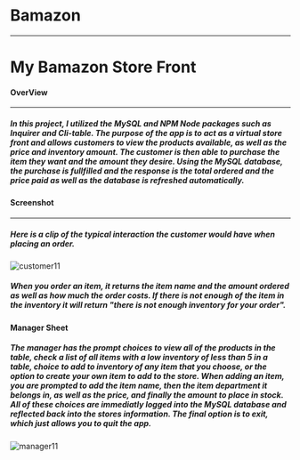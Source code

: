 
# Bamazon
-------------------------------------------------
# My Bamazon Store Front


#### OverView
-------------------------------------------------
##### In this project, I utilized the MySQL and NPM Node packages such as Inquirer and Cli-table. The purpose of the app is to act as a virtual store front and allows customers to view the products available, as well as the price and inventory amount. The customer is then able to purchase the item they want and the amount they desire. Using the MySQL database, the purchase is fullfilled and the response is the total ordered and the price paid as well as the database is refreshed automatically.

#### Screenshot
---------------------------------
##### Here is a clip of the typical interaction the customer would have when placing an order.

![customer11](https://user-images.githubusercontent.com/34924373/43660388-d9b549b0-972c-11e8-8afc-debb34c7913c.gif)


##### When you order an item, it returns the item name and the amount ordered as well as how much the order costs. If there is not enough of the item in the inventory it will return "there is not enough inventory for your order".


#### Manager Sheet

##### The manager has the prompt choices to view all of the products in the table, check a list of all items with a low inventory of less than 5 in a table, choice to add to inventory of any item that you choose, or the option to create your own item to add to the store. When adding an item, you are prompted to add the item name, then the item department it belongs in, as well as the price, and finally the amount to place in stock. All of these choices are immediatly logged into the MySQL database and reflected back into the stores information. The final option is to exit, which just allows you to quit the app.


![manager11](https://user-images.githubusercontent.com/34924373/43668023-badfc5bc-9748-11e8-85c0-8f1bd2724cbd.gif)




